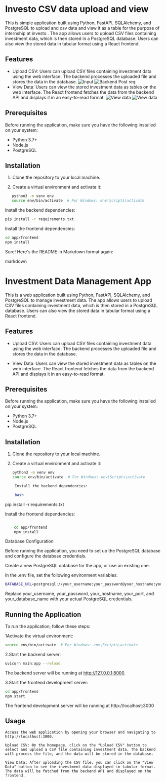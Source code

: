 
# Investo CSV data upload and view

This is simple application built using Python, FastAPI, SQLAlchemy, and PostgreSQL to upload and csv data and view it as a table for the purpose of internship at investo . The app allows users to upload CSV files containing investment data, which is then stored in a PostgreSQL database. Users can also view the stored data in tabular format using a React frontend.

## Features

- Upload CSV: Users can upload CSV files containing investment data using the web interface. The backend processes the uploaded file and stores the data in the database.
![Input](https://github.com/sreejithliterally/Invstoproject/blob/main/screenshots/csvip.png)
![Backend Post req](https://github.com/sreejithliterally/Invstoproject/blob/main/screenshots/backendcsvip.png)
- View Data: Users can view the stored investment data as tables on the web interface. The React frontend fetches the data from the backend API and displays it in an easy-to-read format.
![View data]([http://url/to/img.png](https://github.com/sreejithliterally/Invstoproject/blob/main/screenshots/csvtableop.png))
![View data](https://github.com/sreejithliterally/Invstoproject/blob/main/screenshots/backendget.png)
## Prerequisites

Before running the application, make sure you have the following installed on your system:

- Python 3.7+
- Node.js
- PostgreSQL

## Installation

1. Clone the repository to your local machine.

2. Create a virtual environment and activate it:

```bash
   python3 -m venv env
   source env/bin/activate  # For Windows: env\Scripts\activate
```

Install the backend dependencies:
```bash
pip install -r requirements.txt
```
Install the frontend dependencies:
```bash
cd app/frontend
npm install
```

Sure! Here's the README in Markdown format again:

markdown

# Investment Data Management App

This is a web application built using Python, FastAPI, SQLAlchemy, and PostgreSQL to manage investment data. The app allows users to upload CSV files containing investment data, which is then stored in a PostgreSQL database. Users can also view the stored data in tabular format using a React frontend.

## Features

- Upload CSV: Users can upload CSV files containing investment data using the web interface. The backend processes the uploaded file and stores the data in the database.

- View Data: Users can view the stored investment data as tables on the web interface. The React frontend fetches the data from the backend API and displays it in an easy-to-read format.

## Prerequisites

Before running the application, make sure you have the following installed on your system:

- Python 3.7+
- Node.js
- PostgreSQL

## Installation

1. Clone the repository to your local machine.

2. Create a virtual environment and activate it:

   ```bash
   python3 -m venv env
   source env/bin/activate  # For Windows: env\Scripts\activate

    Install the backend dependencies:

    bash

pip install -r requirements.txt

Install the frontend dependencies:

```bash

    cd app/frontend
    npm install
```
Database Configuration

Before running the application, you need to set up the PostgreSQL database and configure the database credentials.

   Create a new PostgreSQL database for the app, or use an existing one.

   In the .env file, set the following environment variables:
```bash
DATABASE_URL=postgresql://your_username:your_password@your_hostname:your_port/your_database_name
```
Replace your_username, your_password, your_hostname, your_port, and your_database_name with your actual PostgreSQL credentials.


## Running the Application

To run the application, follow these steps:

1Activate the virtual environment:
```bash
source env/bin/activate  # For Windows: env\Scripts\activate
```
2.Start the backend server:
```bash
uvicorn main:app --reload
```
The backend server will be running at http://127.0.0.1:8000.

3.Start the frontend development server:
```bash
cd app/frontend
npm start
```
The frontend development server will be running at http://localhost:3000

## Usage

    Access the web application by opening your browser and navigating to http://localhost:3000.

    Upload CSV: On the homepage, click on the "Upload CSV" button to select and upload a CSV file containing investment data. The backend will process the file, and the data will be stored in the database.

    View Data: After uploading the CSV file, you can click on the "View Data" button to see the investment data displayed in tabular format. The data will be fetched from the backend API and displayed on the frontend.

